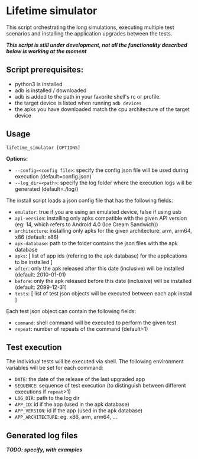 # Lifetime simulator
This script orchestrating the long simulations, executing multiple test scenarios and installing 
the application upgrades between the tests.

___This script is still under development, not all the functionality described below is working at the moment___


## Script prerequisites:

- python3 is installed
- adb is installed / downloaded
- adb is added to the path in your favorite shell's rc or profile.
- the target device is listed when running `adb devices` 
- the apks you have downloaded match the cpu architecture of the target device


## Usage

```
lifetime_simulator [OPTIONS]
```

__Options:__
- `--config=<config file>`: specify the config json file will be used during execution (default=config.json)
- `--log_dir=<path>`: specify the log folder where the execution logs will be generated (default=./log/)

The install script loads a json config file that has the following fields:
- `emulator`: true if you are using an emulated device, false if using usb
- `api-version`: installing only apks compatible with the given API version (eg: 14, which refers to Android 4.0 (Ice Cream Sandwich))
- `architecture`: installing only apks for the given architecture: arm, arm64, x86 (default: x86)
- `apk-database`: path to the folder contains the json files with the apk database
- `apks`: \[ list of app ids (refering to the apk database) for the applications to be installed ] 
- `after`: only the apk released after this date (inclusive) will be installed (default: 2010-01-01)
- `before`: only the apk released before this date (inclusive) will be installed (default: 2099-12-31)
- `tests`: \[ list of test json objects will be executed between each apk install ]


Each test json object can contain the following fields: 
- `command`: shell command will be executed to perform the given test
- `repeat`: number of repeats of the command (default=1)


## Test execution

The individual tests will be executed via shell. The following environment variables will be set for each command:
- `DATE`: the date of the release of the last upgraded app
- `SEQUENCE`: sequence of test execution (to distinguish between different executions if `repeat`>1)
- `LOG_DIR`: path to the log dir
- `APP_ID`: id if the app (used in the apk database) 
- `APP_VERSION`: id if the app (used in the apk database) 
- `APP_ARCHITECTURE`: eg. x86, arm, arm64, ...



## Generated log files

___TODO: specify, with examples___